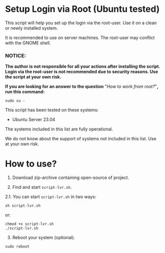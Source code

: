 # Setup Login via Root (Ubuntu tested)

This script will help you set up the login via the root-user.
Use it on a clean or newly installed system.

It is recommended to use on server machines. The root-user may conflict with the GNOME shell.

### NOTICE:
**The author is not responsible for all your actions after installing the script. Login via the root-user is not recommended due to security reasons. Use the script at your own risk.** 

**If you are looking for an answer to the question** "*How to work from root?*"**, run this command:**
```
sudo su -
```


This script has been tested on these systems:
- Ubuntu Server 23.04

The systems included in this list are fully operational.

We do not know about the support of systems not included in this list. Use at your own risk.

# How to use?
1. Download zip-archive containing open-source of project.

2. Find and start `script-lvr.sh`.

2.1. You can start `script-lvr.sh` in two ways:
```
sh script-lvr.sh
```
or:
```
chmod +x script-lvr.sh
./script-lvr.sh
```

3. Reboot your system (optional).
```
sudo reboot
```